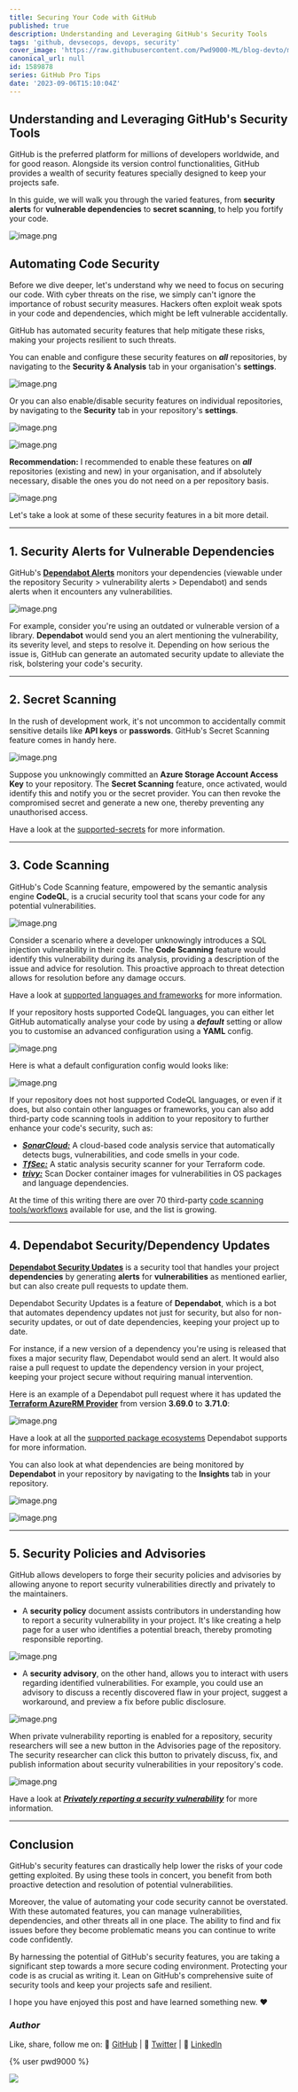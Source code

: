 ```yaml
---
title: Securing Your Code with GitHub
published: true
description: Understanding and Leveraging GitHub's Security Tools
tags: 'github, devsecops, devops, security'
cover_image: 'https://raw.githubusercontent.com/Pwd9000-ML/blog-devto/main/posts/2023/GitHub-Code-Security/assets/main-gh-tips.png'
canonical_url: null
id: 1589878
series: GitHub Pro Tips
date: '2023-09-06T15:10:04Z'
---
```


## Understanding and Leveraging GitHub's Security Tools

GitHub is the preferred platform for millions of developers worldwide, and for good reason. Alongside its version control functionalities, GitHub provides a wealth of security features specially designed to keep your projects safe.

In this guide, we will walk you through the varied features, from **security alerts** for **vulnerable dependencies** to **secret scanning**, to help you fortify your code.

![image.png](https://raw.githubusercontent.com/Pwd9000-ML/blog-devto/main/posts/2023/GitHub-Code-Security/assets/orgsec.png)

## Automating Code Security

Before we dive deeper, let's understand why we need to focus on securing our code. With cyber threats on the rise, we simply can't ignore the importance of robust security measures. Hackers often exploit weak spots in your code and dependencies, which might be left vulnerable accidentally.

GitHub has automated security features that help mitigate these risks, making your projects resilient to such threats.

You can enable and configure these security features on **_all_** repositories, by navigating to the **Security & Analysis** tab in your organisation's **settings**.

![image.png](https://raw.githubusercontent.com/Pwd9000-ML/blog-devto/main/posts/2023/GitHub-Code-Security/assets/orgsec2.png)

Or you can also enable/disable security features on individual repositories, by navigating to the **Security** tab in your repository's **settings**.

![image.png](https://raw.githubusercontent.com/Pwd9000-ML/blog-devto/main/posts/2023/GitHub-Code-Security/assets/repo-sec.png)

![image.png](https://raw.githubusercontent.com/Pwd9000-ML/blog-devto/main/posts/2023/GitHub-Code-Security/assets/repo-sec2.png)

**Recommendation:** I recommended to enable these features on **_all_** repositories (existing and new) in your organisation, and if absolutely necessary, disable the ones you do not need on a per repository basis.

![image.png](https://raw.githubusercontent.com/Pwd9000-ML/blog-devto/main/posts/2023/GitHub-Code-Security/assets/orgsec.png)

Let's take a look at some of these security features in a bit more detail.

---

## 1. Security Alerts for Vulnerable Dependencies

GitHub's **[Dependabot Alerts](https://docs.github.com/en/code-security/dependabot/dependabot-alerts/about-dependabot-alerts)** monitors your dependencies (viewable under the repository Security > vulnerability alerts > Dependabot) and sends alerts when it encounters any vulnerabilities.

![image.png](https://raw.githubusercontent.com/Pwd9000-ML/blog-devto/main/posts/2023/GitHub-Code-Security/assets/secalert.png)

For example, consider you're using an outdated or vulnerable version of a library. **Dependabot** would send you an alert mentioning the vulnerability, its severity level, and steps to resolve it. Depending on how serious the issue is, GitHub can generate an automated security update to alleviate the risk, bolstering your code's security.

---

## 2. Secret Scanning

In the rush of development work, it's not uncommon to accidentally commit sensitive details like **API keys** or **passwords**. GitHub's Secret Scanning feature comes in handy here.

![image.png](https://raw.githubusercontent.com/Pwd9000-ML/blog-devto/main/posts/2023/GitHub-Code-Security/assets/secscan.png)

Suppose you unknowingly committed an **Azure Storage Account Access Key** to your repository. The **Secret Scanning** feature, once activated, would identify this and notify you or the secret provider. You can then revoke the compromised secret and generate a new one, thereby preventing any unauthorised access.

Have a look at the [supported-secrets](https://docs.github.com/en/code-security/secret-scanning/secret-scanning-patterns#supported-secrets) for more information.

---

## 3. Code Scanning

GitHub's Code Scanning feature, empowered by the semantic analysis engine **CodeQL**, is a crucial security tool that scans your code for any potential vulnerabilities.

![image.png](https://raw.githubusercontent.com/Pwd9000-ML/blog-devto/main/posts/2023/GitHub-Code-Security/assets/codescan.png)

Consider a scenario where a developer unknowingly introduces a SQL injection vulnerability in their code. The **Code Scanning** feature would identify this vulnerability during its analysis, providing a description of the issue and advice for resolution. This proactive approach to threat detection allows for resolution before any damage occurs.

Have a look at [supported languages and frameworks](https://docs.github.com/en/code-security/code-scanning/introduction-to-code-scanning/about-code-scanning-with-codeql#about-codeql) for more information.

If your repository hosts supported CodeQL languages, you can either let GitHub automatically analyse your code by using a **_default_** setting or allow you to customise an advanced configuration using a **YAML** config.

![image.png](https://raw.githubusercontent.com/Pwd9000-ML/blog-devto/main/posts/2023/GitHub-Code-Security/assets/codescan2.png)

Here is what a default configuration config would looks like:

![image.png](https://raw.githubusercontent.com/Pwd9000-ML/blog-devto/main/posts/2023/GitHub-Code-Security/assets/codescan3.png)

If your repository does not host supported CodeQL languages, or even if it does, but also contain other languages or frameworks, you can also add third-party code scanning tools in addition to your repository to further enhance your code's security, such as:

- **_[SonarCloud:](https://github.com/Pwd9000-ML/terraform-azurerm-nsg-administration/actions/new?category=security&query=code+scanning)_** A cloud-based code analysis service that automatically detects bugs, vulnerabilities, and code smells in your code.
- **_[TfSec:](https://github.com/Pwd9000-ML/terraform-azurerm-nsg-administration/actions/new?category=security&query=code+scanning)_** A static analysis security scanner for your Terraform code.
- **_[trivy:](https://github.com/Pwd9000-ML/terraform-azurerm-nsg-administration/actions/new?category=security&query=code+scanning)_** Scan Docker container images for vulnerabilities in OS packages and language dependencies.

At the time of this writing there are over 70 third-party [code scanning tools/workflows](https://github.com/Pwd9000-ML/terraform-azurerm-nsg-administration/actions/new?category=security&query=code+scanning) available for use, and the list is growing.

---

## 4. Dependabot Security/Dependency Updates

**[Dependabot Security Updates](https://docs.github.com/en/code-security/dependabot/dependabot-security-updates/about-dependabot-security-updates)** is a security tool that handles your project **dependencies** by generating **alerts** for **vulnerabilities** as mentioned earlier, but can also create pull requests to update them.

Dependabot Security Updates is a feature of **Dependabot**, which is a bot that automates dependency updates not just for security, but also for non-security updates, or out of date dependencies, keeping your project up to date.

For instance, if a new version of a dependency you're using is released that fixes a major security flaw, Dependabot would send an alert. It would also raise a pull request to update the dependency version in your project, keeping your project secure without requiring manual intervention.

Here is an example of a Dependabot pull request where it has updated the **[Terraform AzureRM Provider](https://github.com/hashicorp/terraform-provider-azurerm/releases)** from version **3.69.0** to **3.71.0**:

![image.png](https://raw.githubusercontent.com/Pwd9000-ML/blog-devto/main/posts/2023/GitHub-Code-Security/assets/dependabot.png)

Have a look at all the [supported package ecosystems](https://docs.github.com/en/code-security/dependabot/dependabot-version-updates/configuration-options-for-the-dependabot.yml-file#package-ecosystem) Dependabot supports for more information.

You can also look at what dependencies are being monitored by **Dependabot** in your repository by navigating to the **Insights** tab in your repository.

![image.png](https://raw.githubusercontent.com/Pwd9000-ML/blog-devto/main/posts/2023/GitHub-Code-Security/assets/insights.png)

![image.png](https://raw.githubusercontent.com/Pwd9000-ML/blog-devto/main/posts/2023/GitHub-Code-Security/assets/insights2.png)

---

## 5. Security Policies and Advisories

GitHub allows developers to forge their security policies and advisories by allowing anyone to report security vulnerabilities directly and privately to the maintainers.

- A **security policy** document assists contributors in understanding how to report a security vulnerability in your project. It's like creating a help page for a user who identifies a potential breach, thereby promoting responsible reporting.

![image.png](https://raw.githubusercontent.com/Pwd9000-ML/blog-devto/main/posts/2023/GitHub-Code-Security/assets/pol.png)

- A **security advisory**, on the other hand, allows you to interact with users regarding identified vulnerabilities. For example, you could use an advisory to discuss a recently discovered flaw in your project, suggest a workaround, and preview a fix before public disclosure.

![image.png](https://raw.githubusercontent.com/Pwd9000-ML/blog-devto/main/posts/2023/GitHub-Code-Security/assets/report.png)

When private vulnerability reporting is enabled for a repository, security researchers will see a new button in the Advisories page of the repository. The security researcher can click this button to privately discuss, fix, and publish information about security vulnerabilities in your repository's code.

![image.png](https://raw.githubusercontent.com/Pwd9000-ML/blog-devto/main/posts/2023/GitHub-Code-Security/assets/report2.png)

Have a look at **_[Privately reporting a security vulnerability](https://docs.github.com/en/code-security/security-advisories/guidance-on-reporting-and-writing-information-about-vulnerabilities/privately-reporting-a-security-vulnerability)_** for more information.

---

## Conclusion

GitHub's security features can drastically help lower the risks of your code getting exploited. By using these tools in concert, you benefit from both proactive detection and resolution of potential vulnerabilities.

Moreover, the value of automating your code security cannot be overstated. With these automated features, you can manage vulnerabilities, dependencies, and other threats all in one place. The ability to find and fix issues before they become problematic means you can continue to write code confidently.

By harnessing the potential of GitHub's security features, you are taking a significant step towards a more secure coding environment. Protecting your code is as crucial as writing it. Lean on GitHub's comprehensive suite of security tools and keep your projects safe and resilient.

I hope you have enjoyed this post and have learned something new. :heart:

### _Author_

Like, share, follow me on: :octopus: [GitHub](https://github.com/Pwd9000-ML) | :penguin: [Twitter](https://twitter.com/pwd9000) | :space_invader: [LinkedIn](https://www.linkedin.com/in/marcel-l-61b0a96b/)

{% user pwd9000 %}

<a href="https://www.buymeacoffee.com/pwd9000"><img src="https://img.buymeacoffee.com/button-api/?text=Buy me a coffee&emoji=&slug=pwd9000&button_colour=FFDD00&font_colour=000000&font_family=Cookie&outline_colour=000000&coffee_colour=ffffff"></a>
